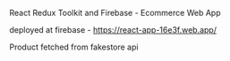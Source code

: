React Redux Toolkit and Firebase - Ecommerce Web App

deployed at firebase -
https://react-app-16e3f.web.app/

Product fetched from fakestore api
